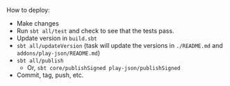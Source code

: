 How to deploy:

- Make changes
- Run `sbt all/test` and check to see that the tests pass.
- Update version in `build.sbt`
- `sbt all/updateVersion` (task will update the versions in `./README.md` and `addons/play-json/README.md`)
- `sbt all/publish`
  - Or, `sbt core/publishSigned play-json/publishSigned`
- Commit, tag, push, etc.
